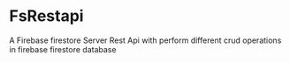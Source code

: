 # FsRestapi
A Firebase firestore Server Rest Api with perform different crud operations in firebase firestore database

